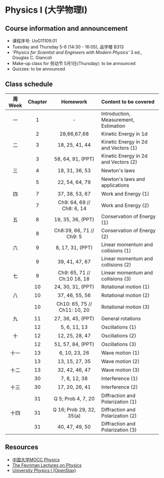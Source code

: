 # Physics I (大学物理I)
<!-- [Go to Class diary](#Class-diary) -->
## Course information and announcement
* 课程序号: UoG11109.01
* Tuesday and Thursday 5-6 (14:30 - 16:05), 品学楼 B313
* _'Physics for Scientist and Engineers with Modern Physics'_ 3 ed., Douglas C. Giancoli
* Make-up class for 劳动节 5月1日(Thursday): to be announced
* Quizzes: to be announced

## Class schedule
周Week|Chapter|Homework|Content to be covered|
| :--: | :--: |:--: | :--- |
|一|1|-|Introduction, Measurement, Estimation|
||2 |28,66,67,68|Kinetic Energy in 1d|
|二|3 |18, 25, 41, 44|Kinetic Energy in 2d and Vectors (1)|
||3 |58, 64, 91, (PPT)|Kinetic Energy in 2d and Vectors (2)|
|三|4 |18, 31, 36, 53|Newton's laws |
||5 | 22, 54, 64, 79|Newton's laws and applications|
|四|7| 37, 38, 53, 67|Work and Energy (1)|
||7 |Ch9: 64, 69 // Ch8: 6, 14|Work and Energy (2)|
|五|8|19, 35, 36, (PPT)|Conservation of Energy (1)|
||8 |Ch8:39, 66, 71 //  Ch9: 5|Conservation of Energy (2)|
|六|9|8, 17, 31, (PPT) |Linear momentum and collisions (1)|
||9 |39, 41, 47, 67|Linear momentum and collisions (2)|
|七|9 |Ch9: 65, 71 // Ch:10  16, 18|Linear momentum and collisions (3)|
||10|24, 30, 31, (PPT)|Rotational motion (1)|
|八|10|37, 46, 55, 56|Rotational motion (2)|
||10|Ch10: 65, 75 // Ch11: 10, 20|Rotational motion (3)|
|九|11|27, 36, 45, (PPT)|General rotations|
||12| 5, 6, 11, 13|Oscillations (1)|
|十|12|12, 25, 28, 47|Oscillations (2)|
||12|51, 57, 84, (PPT)|Oscillations (3)|
|十一|13|6, 10, 23, 26|Wave motion (1)|
||13|13, 15, 27, 35|Wave motion (2)|
|十二|13|32, 42, 46, 47|Wave motion (3)|
||30|7, 8, 12, 38|Interference (1)|
|十三|30|17, 20, 26, 41|Interference (2)|
||31|Q 5; Prob 4, 7, 20 |Diffraction and Polarization (1)|
|十四|31|Q 16; Prob 29, 32, 35(a)|Diffraction and Polarization (2)|
||31|40, 47, 49, 50|Diffraction and Polarization (3)|

## Resources
* [中国大学MOCC Physics](https://www.icourse163.org/course/UESTC-1003250005)
* [The Feynman Lectures on Physics](https://www.feynmanlectures.caltech.edu)
* [University Physics I (OpenStax)](https://phys.libretexts.org/Bookshelves/University_Physics/University_Physics_(OpenStax)/Book%3A_University_Physics_I_-_Mechanics_Sound_Oscillations_and_Waves_(OpenStax))





